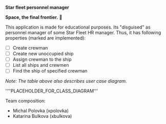 **Star fleet personnel manager**

__Space, the final frontier.__ :rocket:

This application is made for educational purposes.
Its "disguised" as personnel manager of some Star Fleet HR manager. Thus, it has
following properties (marked are implemented):

- [ ] Create crewman
- [ ] Create new unoccupied ship
- [ ] Assign crewman to the ship
- [ ] List all ships and crewmen
- [ ] Find the ship of specified crewman

_Note: The table above also describes user case diagram._

''''PLACEHOLDER_FOR_CLASS_DIAGRAM'''

Team composition:
- Michal Polovka (xpolovka)
- Katarina Bulkova (xbulkova)
